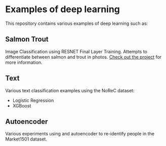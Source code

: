 # Examples of deep learning

This repository contains various examples of deep learning such as:

## Salmon Trout

Image Classification using RESNET Final Layer Training. Attempts to differentiate between salmon and trout in photos. [Check out the project](salmon_trout/) for more information.

## Text

Various text classification examples using the NoReC dataset:
* Logistic Regression
* XGBoost

## Autoencoder

Various experiments using and autoencoder to re-identify people in the Market1501 dataset.